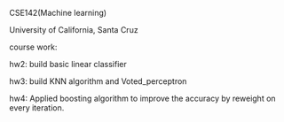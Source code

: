 CSE142(Machine learning)

University of California, Santa Cruz

course work:

hw2: build basic linear classifier

hw3: build KNN algorithm and Voted_perceptron 

hw4: Applied boosting algorithm to improve the accuracy by reweight on every iteration.
